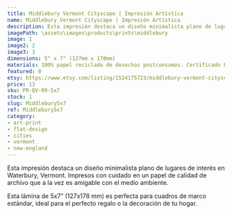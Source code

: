 ```yaml
---
title: Middlebury Vermont Cityscape | Impresión Artística
name: Middlebury Vermont Cityscape | Impresión Artística
description: Esta impresión destaca un diseño minimalista plano de lugares de interés en Middlebury, Vermont. Impresos con cuidado en un papel de calidad de archivo que a la vez es amigable con el medio ambiente.
imagePath: \assets\images\products\prints\middlebury
image: 1
image2: 2
image3: 3
dimensions: 5" x 7" (127mm x 178mm)
materials: 100% papel reciclado de desechos postconsumos. Certificado FSC.
featured: 0
etsy: https://www.etsy.com/listing/1524175723/middlebury-vermont-cityscape-art-print
price: 13
sku: PR-QV-09-5x7
stock: 1
slug: Middlebury5x7
ref: Middlebury5x7
category:
- art-print
- flat-design
- cities
- vermont
- new-england
---
```

Esta impresión destaca un diseño minimalista plano de lugares de interés en Waterbury, Vermont. Impresos con cuidado en un papel de calidad de archivo que a la vez es amigable con el medio ambiente.

Esta lámina de 5x7” (127x178 mm) es perfecta para cuadros de marco estándar, ideal para el perfecto regalo o la decoración de tu hogar.
